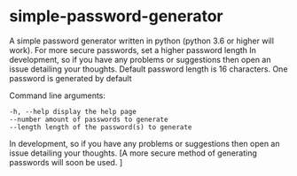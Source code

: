 # simple-password-generator
A simple password generator written in python (python 3.6 or higher will work). 
For more secure passwords, set a higher password length
In development, so if you have any problems or suggestions then open an issue detailing your thoughts.
Default password length is 16 characters.
One password is generated by default

Command line arguments:

	-h, --help display the help page
	--number amount of passwords to generate
	--length length of the password(s) to generate
	

In development, so if you have any problems or suggestions then open an issue detailing your thoughts.
[A more secure method of generating passwords will soon be used. ]
